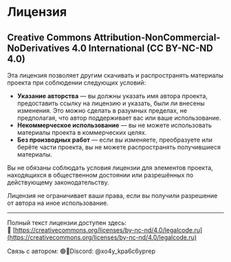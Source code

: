 # Лицензия

## Creative Commons Attribution-NonCommercial-NoDerivatives 4.0 International (CC BY-NC-ND 4.0)

Эта лицензия позволяет другим скачивать и распространять материалы проекта при соблюдении следующих условий:

- **Указание авторства** — вы должны указать имя автора проекта, предоставить ссылку на лицензию и указать, были ли внесены изменения. Это можно сделать в разумных пределах, не предполагая, что автор поддерживает вас или ваше использование.
- **Некоммерческое использование** — вы не можете использовать материалы проекта в коммерческих целях.
- **Без производных работ** — если вы изменяете, преобразуете или берёте части проекта, вы не можете распространять получившиеся материалы.

Вы не обязаны соблюдать условия лицензии для элементов проекта, находящихся в общественном достоянии или разрешённых по действующему законодательству.

Лицензия не ограничивает ваши права, если вы получили разрешение от автора на иное использование.

---

Полный текст лицензии доступен здесь:  
🔗 [https://creativecommons.org/licenses/by-nc-nd/4.0/legalcode.ru](https://creativecommons.org/licenses/by-nc-nd/4.0/legalcode.ru)

Связь с автором:
🟣💬Discord: @xo4y_kpa6c6yprep
